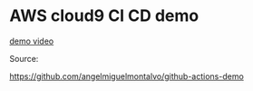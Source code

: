 # AWS cloud9 CI CD demo

[demo video](https://youtu.be/1UQVjmfS3Yk)

Source:

https://github.com/angelmiguelmontalvo/github-actions-demo
